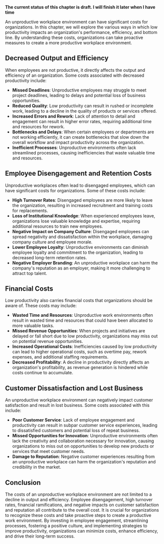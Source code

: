 **The current status of this chapter is draft. I will finish it later when I have time**

An unproductive workplace environment can have significant costs for organizations. In this chapter, we will explore the various ways in which low productivity impacts an organization's performance, efficiency, and bottom line. By understanding these costs, organizations can take proactive measures to create a more productive workplace environment.

Decreased Output and Efficiency
-------------------------------

When employees are not productive, it directly affects the output and efficiency of an organization. Some costs associated with decreased productivity include:

* **Missed Deadlines**: Unproductive employees may struggle to meet project deadlines, leading to delays and potential loss of business opportunities.
* **Reduced Quality**: Low productivity can result in rushed or incomplete work, leading to a decline in the quality of products or services offered.
* **Increased Errors and Rework**: Lack of attention to detail and engagement can result in higher error rates, requiring additional time and resources for rework.
* **Bottlenecks and Delays**: When certain employees or departments are not working efficiently, it can create bottlenecks that slow down the overall workflow and impact productivity across the organization.
* **Inefficient Processes**: Unproductive environments often lack streamlined processes, causing inefficiencies that waste valuable time and resources.

Employee Disengagement and Retention Costs
------------------------------------------

Unproductive workplaces often lead to disengaged employees, which can have significant costs for organizations. Some of these costs include:

* **High Turnover Rates**: Disengaged employees are more likely to leave the organization, resulting in increased recruitment and training costs for replacements.
* **Loss of Institutional Knowledge**: When experienced employees leave, organizations lose valuable knowledge and expertise, requiring additional resources to train new employees.
* **Negative Impact on Company Culture**: Disengaged employees can spread negativity and dissatisfaction within the workplace, damaging company culture and employee morale.
* **Lower Employee Loyalty**: Unproductive environments can diminish employee loyalty and commitment to the organization, leading to decreased long-term retention rates.
* **Negative Employer Branding**: An unproductive workplace can harm the company's reputation as an employer, making it more challenging to attract top talent.

Financial Costs
---------------

Low productivity also carries financial costs that organizations should be aware of. These costs may include:

* **Wasted Time and Resources**: Unproductive work environments often result in wasted time and resources that could have been allocated to more valuable tasks.
* **Missed Revenue Opportunities**: When projects and initiatives are delayed or fall short due to low productivity, organizations may miss out on potential revenue opportunities.
* **Increased Operational Costs**: Inefficiencies caused by low productivity can lead to higher operational costs, such as overtime pay, rework expenses, and additional staffing requirements.
* **Decreased Profitability**: A decline in productivity directly affects an organization's profitability, as revenue generation is hindered while costs continue to accumulate.

Customer Dissatisfaction and Lost Business
------------------------------------------

An unproductive workplace environment can negatively impact customer satisfaction and result in lost business. Some costs associated with this include:

* **Poor Customer Service**: Lack of employee engagement and productivity can result in subpar customer service experiences, leading to dissatisfied customers and potential loss of repeat business.
* **Missed Opportunities for Innovation**: Unproductive environments often lack the creativity and collaboration necessary for innovation, causing organizations to miss out on opportunities to develop new products or services that meet customer needs.
* **Damage to Reputation**: Negative customer experiences resulting from an unproductive workplace can harm the organization's reputation and credibility in the market.

Conclusion
----------

The costs of an unproductive workplace environment are not limited to a decline in output and efficiency. Employee disengagement, high turnover rates, financial ramifications, and negative impacts on customer satisfaction and reputation all contribute to the overall cost. It is crucial for organizations to recognize these costs and take proactive steps to create a productive work environment. By investing in employee engagement, streamlining processes, fostering a positive culture, and implementing strategies to improve productivity, organizations can minimize costs, enhance efficiency, and drive their long-term success.
